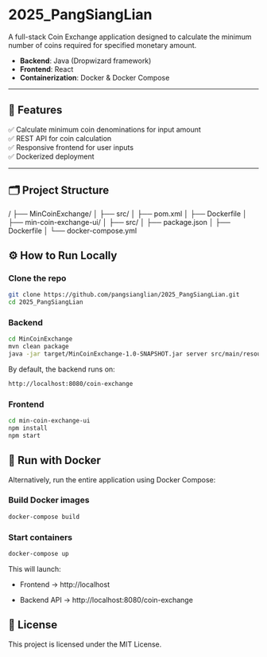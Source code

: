# 2025_PangSiangLian

A full-stack Coin Exchange application designed to calculate the minimum number of coins required for specified monetary amount.

- **Backend**: Java (Dropwizard framework)
- **Frontend**: React
- **Containerization**: Docker & Docker Compose

---

## 🚀 Features

✅ Calculate minimum coin denominations for input amount  
✅ REST API for coin calculation  
✅ Responsive frontend for user inputs  
✅ Dockerized deployment

---

## 🗂️ Project Structure
/
├── MinCoinExchange/
│ ├── src/
│ ├── pom.xml
│ ├── Dockerfile
│
├── min-coin-exchange-ui/
│ ├── src/
│ ├── package.json
│ ├── Dockerfile
│
└── docker-compose.yml

## ⚙️ How to Run Locally

### Clone the repo

```bash
git clone https://github.com/pangsianglian/2025_PangSiangLian.git
cd 2025_PangSiangLian
```

### Backend
```bash
cd MinCoinExchange
mvn clean package
java -jar target/MinCoinExchange-1.0-SNAPSHOT.jar server src/main/resources/config.yml
```
By default, the backend runs on:
```bash
http://localhost:8080/coin-exchange
```

### Frontend
```bash
cd min-coin-exchange-ui
npm install
npm start
```

## 🐳 Run with Docker
Alternatively, run the entire application using Docker Compose:
### Build Docker images
```bash
docker-compose build
```

### Start containers
```bash
docker-compose up
```
This will launch:

- Frontend → http://localhost

- Backend API → http://localhost:8080/coin-exchange


## 📝 License
This project is licensed under the MIT License.
